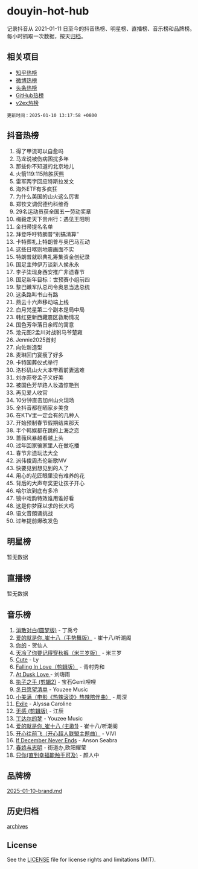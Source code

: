 # douyin-hot-hub

记录抖音从 2021-01-11 日至今的抖音热榜、明星榜、直播榜、音乐榜和品牌榜。每小时抓取一次数据，按天[归档](archives)。

## 相关项目

- [知乎热榜](https://github.com/lonnyzhang423/zhihu-hot-hub)
- [微博热榜](https://github.com/lonnyzhang423/weibo-hot-hub)
- [头条热榜](https://github.com/lonnyzhang423/toutiao-hot-hub)
- [GitHub热榜](https://github.com/lonnyzhang423/github-hot-hub)
- [v2ex热榜](https://github.com/lonnyzhang423/v2ex-hot-hub)


`更新时间：2025-01-10 13:17:58 +0800`

## 抖音热榜

1. 得了甲流可以自愈吗
1. 马龙说被伤病困扰多年
1. 那些你不知道的北京地儿
1. 火箭119:115险胜灰熊
1. 雷军两字回应特斯拉发文
1. 海外ETF有多疯狂
1. 为什么美国的山火这么厉害
1. 郑钦文调侃德约科维奇
1. 29名运动员获全国五一劳动奖章
1. 梅毅走天下贵州行：遇见王阳明
1. 金扫帚提名名单
1. 拜登呼吁特朗普“别搞清算”
1. 卡特葬礼上特朗普与奥巴马互动
1. 这些日喀则地震画面不实
1. 特朗普就职典礼筹集资金创纪录
1. 国足主帅伊万谈新人侯永永
1. 李子柒现身西安推广非遗春节
1. 国足新年目标：世预赛小组前四
1. 黎巴嫩军队总司令奥恩当选总统
1. 这条路叫书山有路
1. 燕云十六声移动端上线
1. 白月梵星第二个副本是局中局
1. 韩红更新西藏震区救助情况
1. 国色芳华落日余晖的寓意
1. 沧元图2孟川对战驸马爷楚雍
1. Jennie2025首封
1. 向佐新造型
1. 麦琳回门宴瘦了好多
1. 卡特国葬仪式举行
1. 洛杉矶山火大本带着前妻逃难
1. 刘亦菲夸孟子义好美
1. 被国色芳华路人妆造惊艳到
1. 再见爱人收官
1. 10分钟直击加州山火现场
1. 全抖音都在晒家乡美食
1. 在KTV里一定会有的几种人
1. 开始预制春节假期结束那天
1. 半个韩娱都在跳的上海之恋
1. 蔷薇风暴越看越上头
1. 过年回家骗家里人在做吃播
1. 春节非遗玩法大全
1. 派伟俊周杰伦新歌MV
1. 快要见到想见到的人了
1. 用心的花匠眼里没有难养的花
1. 背后的大声夸奖更让孩子开心
1. 哈尔滨到底有多冷
1. 镜中戏韵特效谁用谁好看
1. 这是你梦寐以求的长大吗
1. 语文音朗诵挑战
1. 过年提前爆改发色

## 明星榜

暂无数据

## 直播榜

暂无数据

## 音乐榜

1. [消散对白(圆梦版)](https://sf5-hl-cdn-tos.douyinstatic.com/obj/tos-cn-ve-2774/og4jB5I5IizzoZVAAAzWgBMAsMDWoArfwBOiFs) - 丁禹兮
1. [爱的就是你_崔十八（手势舞版）](https://sf5-hl-cdn-tos.douyinstatic.com/obj/tos-cn-ve-2774/oApB2AigNyB4sTw7JhBOikMAf0oDJzMWBuIrgm) - 崔十八/听潮阁
1. [你的](https://sf5-hl-cdn-tos.douyinstatic.com/obj/tos-cn-ve-2774/oYuIeKf42jB7sEV6B2upMdpYAgfrQWj0FeRegh) - 贺仙人
1. [天冷了你要记得穿秋裤（米三岁版）](https://sf5-hl-cdn-tos.douyinstatic.com/obj/tos-cn-ve-2774/oQlIwVIDWiZ6BQilAorS7MA0AgCkQDvcZAdm1) - 米三岁
1. [Cute](https://sf5-hl-cdn-tos.douyinstatic.com/obj/tos-cn-ve-2774/o4IbIzHWKAAB4wsS5qMBRiiAlEBGTpQRNfFvuo) - Ly
1. [Falling In Love（剪辑版）](https://sf5-hl-cdn-tos.douyinstatic.com/obj/tos-cn-ve-2774/o8ajpA8zzgBPahbBIO8AcKGBLJezFCRd1wfP9f) - 青村秀和
1. [ At Dusk  Love ](https://sf5-hl-cdn-tos.douyinstatic.com/obj/tos-cn-ve-2774/o8CrpCf5CaYgI4ZrtQgMQAFEfuGqNnRSDQAPBc) - 刘嗨雨
1. [执子之手 (剪辑2)](https://sf5-hl-cdn-tos.douyinstatic.com/obj/tos-cn-ve-2774/oUoZLQjCc31XzqsBnBQUNgeKtYPBcgbFDwtfcu) - 宝石Gem\哩哩
1. [冬日愿望清单](https://sf5-hl-cdn-tos.douyinstatic.com/obj/tos-cn-ve-2774/oIIgUOeamCFCVAzxN6MFRLIBlLGpUqQxeeHrLE) - Youzee Music
1. [小美满（电影《热辣滚烫》热辣陪伴曲）](https://sf5-hl-cdn-tos.douyinstatic.com/obj/tos-cn-ve-2774/o0GAn2lSgfZIDUgtevCGDQYnFg4CwnrBaxbTZL) - 周深
1. [Exile](https://sf5-hl-cdn-tos.douyinstatic.com/obj/tos-cn-ve-2774/oYj4gAQTknKE3WW0Je8KGmQ7z1cA4FefwtbufD) - Alyssa Caroline
1. [无感 (剪辑版)](https://sf5-hl-cdn-tos.douyinstatic.com/obj/tos-cn-ve-2774/o0eIsUzJBDlQaQFC5OFlgbMEZC1TFYBftOBn6p) - 江辰
1. [丁达尔的梦](https://sf5-hl-cdn-tos.douyinstatic.com/obj/tos-cn-ve-2774/oMU3WirUZBVQkAC9ccG5P2IQirziZM2RTInUY) - Youzee Music
1. [爱的就是你_崔十八 (主歌1)](https://sf5-hl-cdn-tos.douyinstatic.com/obj/tos-cn-ve-2774/oI5BO5DhFZ6UTcNCnZaOCBLtZ7WIMQGfgnXf5E) - 崔十八/听潮阁
1. [开心往前飞（开心超人联盟主题曲）](https://sf5-hl-cdn-tos.douyinstatic.com/obj/tos-cn-ve-2774/9d8fb7c82cf1421fb93a9fe925275e0a) - VIVI
1. [If December Never Ends](https://sf5-hl-cdn-tos.douyinstatic.com/obj/tos-cn-ve-2774/oY1IQMoTgCFIBg8RZifyqlBBt1UFgitTYmxeOS) - Anson Seabra
1. [春娇与志明](https://sf5-hl-cdn-tos.douyinstatic.com/obj/tos-cn-ve-2774/e530d8fceb7044b39707d7f9ff54add1) - 街道办,欧阳耀莹
1. [只你(直到幸福能触手可及)](https://sf5-hl-cdn-tos.douyinstatic.com/obj/tos-cn-ve-2774/o0lBkRDzFTeaVSUz3ZZSCBVtZ5DIMQGfgmEAuE) - 颜人中

## 品牌榜

[2025-01-10-brand.md](archives/2025-01-10-brand.md)

## 历史归档

[archives](archives)

## License

See the [LICENSE](LICENSE) file for license rights and limitations (MIT).
